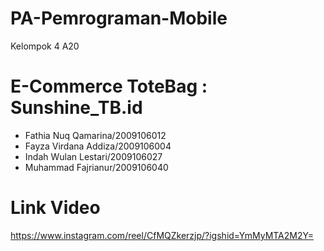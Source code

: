# PA-Pemrograman-Mobile
Kelompok 4 A20

# E-Commerce ToteBag : Sunshine_TB.id
- Fathia Nuq Qamarina/2009106012
- Fayza Virdana Addiza/2009106004
- Indah Wulan Lestari/2009106027
- Muhammad Fajrianur/2009106040

# Link Video 
https://www.instagram.com/reel/CfMQZkerzjp/?igshid=YmMyMTA2M2Y=

